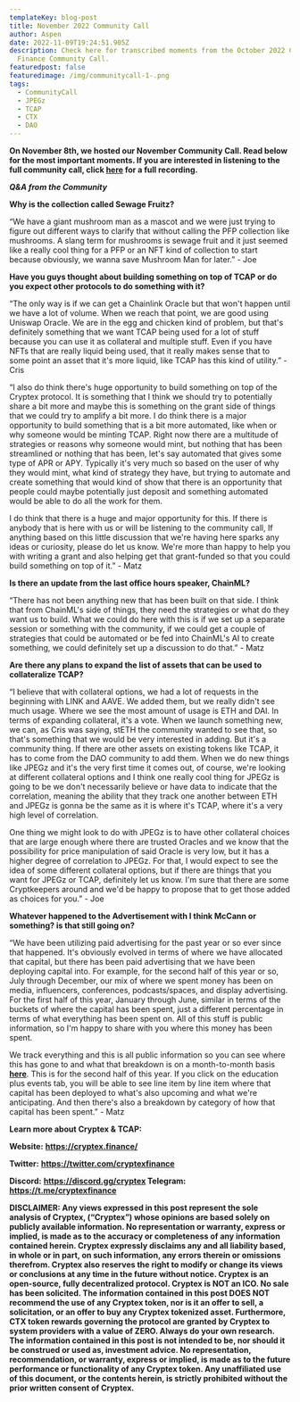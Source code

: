 ```yaml
---
templateKey: blog-post
title: November 2022 Community Call
author: Aspen
date: 2022-11-09T19:24:51.905Z
description: Check here for transcribed moments from the October 2022 Cryptex
  Finance Community Call.
featuredpost: false
featuredimage: /img/communitycall-1-.png
tags:
  - CommunityCall
  - JPEGz
  - TCAP
  - CTX
  - DAO
---
```

**O﻿n November 8th, we hosted our November Community Call. Read below for the most important moments. If you are interested in listening to the full community call, click [here](https://www.youtube.com/watch?v=N2Y4B-dOwik&feature=youtu.be) for a full recording.**

***Q&A from the Community***

**Why is the collection called Sewage Fruitz?**

“We have a giant mushroom man as a mascot and we were just trying to figure out different ways to clarify that without calling the PFP collection like mushrooms. A slang term for mushrooms is sewage fruit and it just seemed like a really cool thing for a PFP or an NFT kind of collection to start because obviously, we wanna save Mushroom Man for later.” - Joe

**Have you guys thought about building something on top of TCAP or do you expect other protocols to do something with it?**

“The only way is if we can get a Chainlink Oracle but that won't happen until we have a lot of volume. When we reach that point, we are good using Uniswap Oracle. We are in the egg and chicken kind of problem, but that's definitely something that we want TCAP being used for a lot of stuff because you can use it as collateral and multiple stuff. Even if you have NFTs that are really liquid being used, that it really makes sense that to some point an asset that it's more liquid, like TCAP has this kind of utility.” - Cris

“I also do think there's huge opportunity to build something on top of the Cryptex protocol. It is something that I think we should try to potentially share a bit more and maybe this is something on the grant side of things that we could try to amplify a bit more. I do think there is a major opportunity to build something that is a bit more automated, like when or why someone would be minting TCAP. Right now there are a multitude of strategies or reasons why someone would mint, but nothing that has been streamlined or nothing that has been, let's say automated that gives some type of APR or APY. Typically it's very much so based on the user of why they would mint, what kind of strategy they have, but trying to automate and create something that would kind of show that there is an opportunity that people could maybe potentially just deposit and something automated would be able to do all the work for them.

I do think that there is a huge and major opportunity for this. If there is anybody that is here with us or will be listening to the community call, If anything based on this little discussion that we're having here sparks any ideas or curiosity, please do let us know. We're more than happy to help you with writing a grant and also helping get that grant-funded so that you could build something on top of it.” - Matz

**Is there an update from the last office hours speaker, ChainML?**

“There has not been anything new that has been built on that side. I think that from ChainML's side of things, they need the strategies or what do they want us to build. What we could do here with this is if we set up a separate session or something with the community, if we could get a couple of strategies that could be automated or be fed into ChainML's AI to create something, we could definitely set up a discussion to do that.” - Matz

**Are there any plans to expand the list of assets that can be used to collateralize TCAP?**

“I believe that with collateral options, we had a lot of requests in the beginning with LINK and AAVE. We added them, but we really didn't see much usage. Where we see the most amount of usage is ETH and DAI. In terms of expanding collateral, it's a vote. When we launch something new, we can, as Cris was saying, stETH the community wanted to see that, so that's something that we would be very interested in adding. But it's a community thing. If there are other assets on existing tokens like TCAP, it has to come from the DAO community to add them. When we do new things like JPEGz and it's the very first time it comes out, of course, we're looking at different collateral options and I think one really cool thing for JPEGz is going to be we don't necessarily believe or have data to indicate that the correlation, meaning the ability that they track one another between ETH and JPEGz is gonna be the same as it is where it's TCAP, where it's a very high level of correlation.

One thing we might look to do with JPEGz is to have other collateral choices that are large enough where there are trusted Oracles and we know that the possibility for price manipulation of said Oracle is very low, but it has a higher degree of correlation to JPEGz. For that, I would expect to see the idea of some different collateral options, but if there are things that you want for JPEGz or TCAP, definitely let us know. I'm sure that there are some Cryptkeepers around and we'd be happy to propose that to get those added as choices for you.” - Joe

**Whatever happened to the Advertisement with I think McCann or something? is that still going on?**

“We have been utilizing paid advertising for the past year or so ever since that happened. It's obviously evolved in terms of where we have allocated that capital, but there has been paid advertising that we have been deploying capital into. For example, for the second half of this year or so, July through December, our mix of where we spent money has been on media, influencers, conferences, podcasts/spaces, and display advertising. For the first half of this year, January through June, similar in terms of the buckets of where the capital has been spent, just a different percentage in terms of what everything has been spent on. All of this stuff is public information, so I'm happy to share with you where this money has been spent.

We track everything and this is all public information so you can see where this has gone to and what that breakdown is on a month-to-month basis **[here](https://docs.google.com/spreadsheets/d/1ooM8nbG6ftv0hxScfdJRmUmsVahYdyaiBk6R8vp47x4/edit?usp=sharing)**. This is for the second half of this year. If you click on the education plus events tab, you will be able to see line item by line item where that capital has been deployed to what's also upcoming and what we're anticipating. And then there's also a breakdown by category of how that capital has been spent.” - Matz

**Learn more about Cryptex & TCAP:**

**Website:** [](https://cryptex.finance/)**<https://cryptex.finance/>**

**Twitter:** [](https://twitter.com/cryptexfinance)**<https://twitter.com/cryptexfinance>**

**Discord:** [](https://discord.gg/cryptex)**<https://discord.gg/cryptex> Telegram:** [](https://t.me/cryptexfinance)**<https://t.me/cryptexfinance>**

**DISCLAIMER: Any views expressed in this post represent the sole analysis of Cryptex, (“Cryptex”) whose opinions are based solely on publicly available information. No representation or warranty, express or implied, is made as to the accuracy or completeness of any information contained herein. Cryptex expressly disclaims any and all liability based, in whole or in part, on such information, any errors therein or omissions therefrom. Cryptex also reserves the right to modify or change its views or conclusions at any time in the future without notice. Cryptex is an open-source, fully decentralized protocol. Cryptex is NOT an ICO. No sale has been solicited. The information contained in this post DOES NOT recommend the use of any Cryptex token, nor is it an offer to sell, a solicitation, or an offer to buy any Cryptex tokenized asset. Furthermore, CTX token rewards governing the protocol are granted by Cryptex to system providers with a value of ZERO. Always do your own research. The information contained in this post is not intended to be, nor should it be construed or used as, investment advice. No representation, recommendation, or warranty, express or implied, is made as to the future performance or functionality of any Cryptex token. Any unaffiliated use of this document, or the contents herein, is strictly prohibited without the prior written consent of Cryptex.**